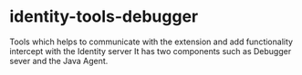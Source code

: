 # identity-tools-debugger
Tools which helps to communicate with the extension and add functionality intercept with the Identity server It has  two components  such as Debugger sever and the Java Agent.
